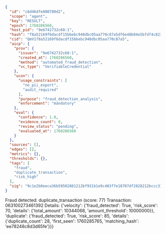 ```json
{
  "id": "c6d46dfe800780d2",
  "scope": "agent",
  "key": "RESULT",
  "epoch": 1760286560,
  "host_pid": "9e6742732c60:1",
  "hash": "f8a52169f6dacdf15bbebc940dbc05aa770c87a5df6e48b04e5bfdf4c823faa9",
  "cid": "QmV1f8a52169f6dacdf15bbebc940dbc05aa770c87a5",
  "aicp": {
    "prov": {
      "issuer": "9e6742732c60:1",
      "created_at": 1760286560,
      "method": "automated_fraud_detection",
      "vc_type": "VerifiableCredential"
    },
    "ucon": {
      "usage_constraints": [
        "no_pii_export",
        "audit_required"
      ],
      "purpose": "fraud_detection_analysis",
      "enforcement": "mandatory"
    },
    "eval": {
      "confidence": 1.0,
      "evidence_count": 0,
      "review_status": "pending",
      "evaluated_at": 1760286560
    }
  },
  "sources": [],
  "edges": [],
  "metrics": {},
  "thresholds": {},
  "tags": [
    "fraud",
    "duplicate_transaction",
    "risk_high"
  ],
  "sig": "9c1e2b8eeca36b59502881212bf931b1e9c403f7e18707df2828212bccc31845"
}
```

Fraud detected: duplicate_transaction (score: 77)
Transaction: 063100273461392
Details: {'velocity': {'fraud_detected': True, 'risk_score': 70, 'details': {'total_amount': 10344068, 'amount_threshold': 10000000}}, 'duplicate': {'fraud_detected': True, 'risk_score': 85, 'details': {'duplicate_count': 28, 'first_seen': 1760285765, 'matching_hash': 'ee78248c8d3d65fe'}}}